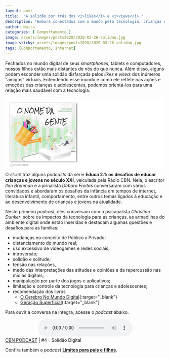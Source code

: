 ```yaml
---
layout: post
title:  "A solidão por trás dos <i>likes</i> e <i>views</i>."
description: "Embora conectados com o mundo pela tecnologia, crianças e adolescentes parecem estar cada vez mais solitários."
author: Naira
categories: [ Comportamento ]
image: assets/images/posts2020/2020-03-26-solidao.jpg
image-sticky: assets/images/posts2020/2020-03-26-solidao.jpg
tags: [Comportamento, Internet]
---
```

<link rel="stylesheet" href="/assets/css/plyr.css" />
<style>
.capa { display: block; margin-left: auto; margin-right: auto; width: 50%; 
box-shadow: 0 4px 8px 0 rgba(0, 0, 0, 0.2), 0 6px 20px 0 rgba(0, 0, 0, 0.19);}

.thumb {float: right; width: 45%;}
@media only screen and (max-width: 520px) {
  .txt {font-size: 22px;}
  .thumb {float: right; width: 100%}
}
figure {
  margin: 0rem;
}

figcaption {
display: block;
position: relative;
top:-10px;
font-style: italic;
text-align: center;
}
</style>
Fechados no mundo digital de seus *smartphones*, tablets e computadores, nossos filhos estão mais distantes de nós do que nunca. Além disso, alguns podem esconder uma solidão disfarçada pelos *likes* e *views* dos inúmeros “amigos” virtuais. Entendendo  esse mundo e como ele reflete nas ações e emoções das crianças e adolescentes, podemos orientá-los para uma relação mais saudável com a tecnologia.

<a href="https://aprender.digital/"><img class="thumb" src="/assets/images/o-nome-da-gente.gif" align="rigth"></a>
O <spam style="font-family: 'Crafty Girls', cursive;color:gray"><b>d5a10</b></spam> traz alguns *podcasts* da série **Educa 2.1: os desafios de educar crianças e jovens no século XXI**, veiculada pela Rádio CBN. Nela, o escritor *Ilan Brenman* e a jornalista *Débora Freitas* conversaram com vários convidados e abordaram os desafios da infância em tempos de internet, literatura infantil, comportamento, entre outros temas ligados à educação e ao desenvolvimento de crianças e jovens na atualidade. 

Neste primeiro *podcast*, eles conversam com o psicanalista *Christian Dunker*, sobre os impactos da tecnologia para as crianças, as armadilhas do ambiente digital onde estão inseridas e destacam algumas questões e desafios para as famílias:
 * mudanças no conceito de Público x Privado;
 * distanciamento do mundo real;
 * uso excessivo de videogames e redes sociais;
 * introversão;
 * solidão e solitude;
 * tensão nas relações,
 * medo das interpretações das atitudes e opiniões e  da repercussão nas mídias digitais;
 * manipulação por parte dos jogos e aplicativos;
 * limitação e controle da tecnologia para crianças e adolescentes;
 * recomendação dos livros
   * [O Cerebro No Mundo Digital](https://www.amazon.com.br/gp/product/8552001446/ref=as_li_qf_asin_il_tl?ie=UTF8&tag=greendot06-20&creative=9325&linkCode=as2&creativeASIN=8552001446&linkId=5826a296e3c3c49f2024cf6a2211efff){:target="_blank"}
   * [Geração Superficial](https://www.amazon.com.br/gp/product/8522010056/ref=as_li_qf_asin_il_tl?ie=UTF8&tag=greendot06-20&creative=9325&linkCode=as2&creativeASIN=8522010056&linkId=3bb857f3a5119a4c4b66e2bdb1276700){:target="_blank"}

Para ouvir a conversa na íntegra, acesse o *podcast* abaixo.
<center>
<audio id="player" controls controls 
 enabled = "false" 
 data-plyr-config='{ "title": "Example Title", "enabled": false }'>
    <source src="/assets/images/posts2020/2020-03-25-SolidaoDigital.mp3" type="audio/mp3" />
</audio>
</center>
<figcaption><a href="https://audioglobo.globo.com/cbn/podcast/feed/735/educa-21-os-desafios-de-educar-criancas-e-jovens-n" target="_blank">CBN PODCAST</a> | #4 - Solidão Digital</figcaption>
<script src="/assets/js/plyr.min.js"></script>

Confira também o *podcast* [**Limites para pais e filhos**](/2020/limites-pais-filhos/).
